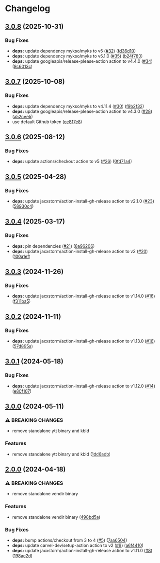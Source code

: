# Changelog

## [3.0.8](https://github.com/mykso/setup-action/compare/v3.0.7...v3.0.8) (2025-10-31)


### Bug Fixes

* **deps:** update dependency mykso/myks to v5 ([#32](https://github.com/mykso/setup-action/issues/32)) ([fd36d10](https://github.com/mykso/setup-action/commit/fd36d10e06354c9bf207a1859904a97410ac2622))
* **deps:** update dependency mykso/myks to v5.1.0 ([#35](https://github.com/mykso/setup-action/issues/35)) ([b24f780](https://github.com/mykso/setup-action/commit/b24f780cc50708a829317f48f12312addd7109e5))
* **deps:** update googleapis/release-please-action action to v4.4.0 ([#34](https://github.com/mykso/setup-action/issues/34)) ([8c6013c](https://github.com/mykso/setup-action/commit/8c6013c7a589e4d4eea3b7a7c3b0106db2d97f2d))

## [3.0.7](https://github.com/mykso/setup-action/compare/v3.0.6...v3.0.7) (2025-10-08)


### Bug Fixes

* **deps:** update dependency mykso/myks to v4.11.4 ([#30](https://github.com/mykso/setup-action/issues/30)) ([f9b2f32](https://github.com/mykso/setup-action/commit/f9b2f326fa5e9e6898ff0ac9ade25786fa269c69))
* **deps:** update googleapis/release-please-action action to v4.3.0 ([#28](https://github.com/mykso/setup-action/issues/28)) ([a52cee5](https://github.com/mykso/setup-action/commit/a52cee52f7ca48a06155421316db643b7882c099))
* use default Github token ([ce817e8](https://github.com/mykso/setup-action/commit/ce817e81a131d4ac6b22be29ef9e37a60c255610))

## [3.0.6](https://github.com/mykso/setup-action/compare/v3.0.5...v3.0.6) (2025-08-12)


### Bug Fixes

* **deps:** update actions/checkout action to v5 ([#26](https://github.com/mykso/setup-action/issues/26)) ([0fd71a4](https://github.com/mykso/setup-action/commit/0fd71a48fe6582a3de50bc82f3c93d73044ba623))

## [3.0.5](https://github.com/mykso/setup-action/compare/v3.0.4...v3.0.5) (2025-04-28)


### Bug Fixes

* **deps:** update jaxxstorm/action-install-gh-release action to v2.1.0 ([#23](https://github.com/mykso/setup-action/issues/23)) ([58930c4](https://github.com/mykso/setup-action/commit/58930c4b8515949553bf00be39a63cb12feca4c8))

## [3.0.4](https://github.com/mykso/setup-action/compare/v3.0.3...v3.0.4) (2025-03-17)


### Bug Fixes

* **deps:** pin dependencies ([#21](https://github.com/mykso/setup-action/issues/21)) ([8a96206](https://github.com/mykso/setup-action/commit/8a962066ff183a24b86bf9b7ff94ead0b7bd3c59))
* **deps:** update jaxxstorm/action-install-gh-release action to v2 ([#20](https://github.com/mykso/setup-action/issues/20)) ([100a1ef](https://github.com/mykso/setup-action/commit/100a1ef8e978ab63d4a3221eeeab4328f2dce706))

## [3.0.3](https://github.com/mykso/setup-action/compare/v3.0.2...v3.0.3) (2024-11-26)


### Bug Fixes

* **deps:** update jaxxstorm/action-install-gh-release action to v1.14.0 ([#18](https://github.com/mykso/setup-action/issues/18)) ([f311ba5](https://github.com/mykso/setup-action/commit/f311ba51b25ef06731d26466354586785c68ee76))

## [3.0.2](https://github.com/mykso/setup-action/compare/v3.0.1...v3.0.2) (2024-11-11)


### Bug Fixes

* **deps:** update jaxxstorm/action-install-gh-release action to v1.13.0 ([#16](https://github.com/mykso/setup-action/issues/16)) ([57d895a](https://github.com/mykso/setup-action/commit/57d895aad9acadef2cd78b5ed5b70b0109840bb6))

## [3.0.1](https://github.com/mykso/setup-action/compare/v3.0.0...v3.0.1) (2024-05-18)


### Bug Fixes

* **deps:** update jaxxstorm/action-install-gh-release action to v1.12.0 ([#14](https://github.com/mykso/setup-action/issues/14)) ([e80f107](https://github.com/mykso/setup-action/commit/e80f107e6c0c4ea895768384a2f4f537c097abba))

## [3.0.0](https://github.com/mykso/setup-action/compare/v2.0.0...v3.0.0) (2024-05-11)


### ⚠ BREAKING CHANGES

* remove standalone ytt binary and kbld

### Features

* remove standalone ytt binary and kbld ([1dd6adb](https://github.com/mykso/setup-action/commit/1dd6adba710706af94a398793fc7884fa0253f4f))

## [2.0.0](https://github.com/mykso/setup-action/compare/v1.0.0...v2.0.0) (2024-04-18)


### ⚠ BREAKING CHANGES

* remove standalone vendir binary

### Features

* remove standalone vendir binary ([498bd5a](https://github.com/mykso/setup-action/commit/498bd5aafd1073cbe85fc1c8e0d509c80bb5ff42))


### Bug Fixes

* **deps:** bump actions/checkout from 3 to 4 ([#5](https://github.com/mykso/setup-action/issues/5)) ([7aa6504](https://github.com/mykso/setup-action/commit/7aa6504449fae2c320df776acd31987c239686ba))
* **deps:** update carvel-dev/setup-action action to v2 ([#9](https://github.com/mykso/setup-action/issues/9)) ([a6f4410](https://github.com/mykso/setup-action/commit/a6f44105ae423613b02fee818f2a0203d9d0b761))
* **deps:** update jaxxstorm/action-install-gh-release action to v1.11.0 ([#8](https://github.com/mykso/setup-action/issues/8)) ([198ac2d](https://github.com/mykso/setup-action/commit/198ac2dd558f1906f4290c838024063d7b118060))
